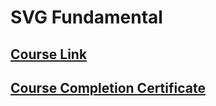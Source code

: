 # SVG Fundamental

## [Course Link](https://www.udemy.com/course/svg-fundamental/)

## [Course Completion Certificate]()
